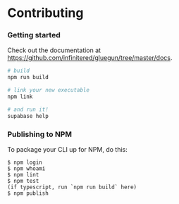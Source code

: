 # Contributing

### Getting started

Check out the documentation at https://github.com/infinitered/gluegun/tree/master/docs.

```sh
# build
npm run build

# link your new executable
npm link

# and run it!
supabase help

```

### Publishing to NPM

To package your CLI up for NPM, do this:

```shell
$ npm login
$ npm whoami
$ npm lint
$ npm test
(if typescript, run `npm run build` here)
$ npm publish
```
